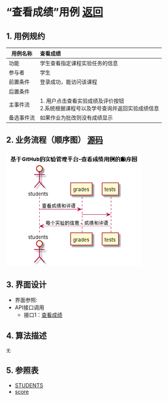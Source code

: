 # “查看成绩”用例 [返回](../../README.md)
## 1. 用例规约

|用例名称|查看成绩|
|-------|:-------------|
|功能|学生查看指定课程实验任务的信息|
|参与者|学生|
|前置条件| 登录成功，能访问该课程|
|后置条件||
|主事件流| 1. 用户点击查看实验成绩及评价按钮<br/>2.系统根据课程号以及学号查询并返回实验成绩信息<br/>|
|备选事件流|如果作业为批改则没有成绩显示|

## 2. 业务流程（顺序图） [源码](../查看成绩.puml)
![sequence1](../img/查看成绩.png) 

## 3. 界面设计
- 界面参照: 
- API接口调用
    - 接口1：[查看成绩](../jiekou/查看成绩.md) 

## 4. 算法描述
    无
    
## 5. 参照表
- [STUDENTS](../../数据库设计.md/#STUDENTS)
- [score](../../数据库设计.md/#GRADES)

